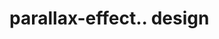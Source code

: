# parallax-effect.. design                                                                                                                                                                                                    
                                     

